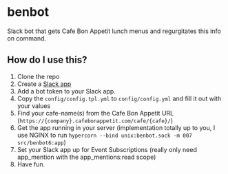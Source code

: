 # benbot
Slack bot that gets Cafe Bon Appetit lunch menus and regurgitates this info on command.

## How do I use this?
1. Clone the repo
2. Create a [Slack app](https://api.slack.com/apps)
3. Add a bot token to your Slack app.
4. Copy the `config/config.tpl.yml` to `config/config.yml` and fill it out with your values
5. Find your cafe-name(s) from the Cafe Bon Appetit URL (`https://{company}.cafebonappetit.com/cafe/{cafe}/`)
6. Get the app running in your server (implementation totally up to you, I use NGINX to run `hypercorn --bind unix:benbot.sock -m 007 src/benbot6:app`)
7. Set your Slack app up for Event Subscriptions (really only need app_mention with the app_mentions:read scope)
8. Have fun.
